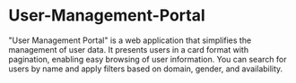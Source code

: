 # User-Management-Portal
"User Management Portal" is a web application that simplifies the management of user data. It presents users in a card format with pagination, enabling easy browsing of user information. You can search for users by name and apply filters based on domain, gender, and availability.
